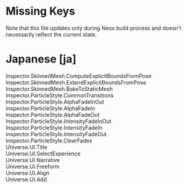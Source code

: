 # Missing Keys
Note that this file updates only during Neos build process and doesn't necessarily reflect the current state.

# Japanese [ja]
Inspector.SkinnedMesh.ComputeExplicitBoundsFromPose  
Inspector.SkinnedMesh.ExtendExplicitBoundsFromPose  
Inspector.SkinnedMesh.BakeToStaticMesh  
Inspector.ParticleStyle.CommonTransitions  
Inspector.ParticleStyle.AlphaFadeInOut  
Inspector.ParticleStyle.AlphaFadeIn  
Inspector.ParticleStyle.AlphaFadeOut  
Inspector.ParticleStyle.IntensityFadeInOut  
Inspector.ParticleStyle.IntensityFadeIn  
Inspector.ParticleStyle.IntensityFadeOut  
Inspector.ParticleStyle.ClearFades  
Universe.UI.Title  
Universe.UI.SelectExperience  
Universe.UI.Narrative  
Universe.UI.Freeform  
Universe.UI.Align  
Universe.UI.Add  

